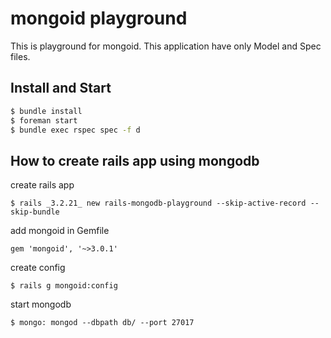 
# mongoid playground

This is playground for mongoid.
This application have only Model and Spec files.

## Install and Start

```bash
$ bundle install
$ foreman start
$ bundle exec rspec spec -f d
```

## How to create rails app using mongodb

create rails app
```
$ rails _3.2.21_ new rails-mongodb-playground --skip-active-record --skip-bundle
```

add mongoid in Gemfile
```
gem 'mongoid', '~>3.0.1'
```

create config
```
$ rails g mongoid:config
```

start mongodb
```
$ mongo: mongod --dbpath db/ --port 27017
```
